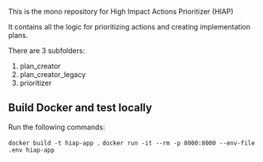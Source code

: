 This is the mono repository for High Impact Actions Prioritizer (HIAP)

It contains all the logic for prioritizing actions and creating implementation plans.

There are 3 subfolders:

1. plan_creator
2. plan_creator_legacy
3. prioritizer

## Build Docker and test locally

Run the following commands:

`docker build -t hiap-app .`
`docker run -it --rm -p 8000:8000 --env-file .env hiap-app`
